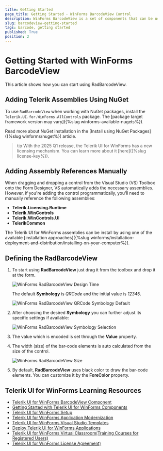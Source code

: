```yaml
---
title: Getting Started
page_title: Getting Started - WinForms BarcodeView Control
description: WinForms BarcodeView is a set of components that can be used to create, show and read barcodes. Learn how to get started with it.   
slug: barcodeview-getting-started
tags: barcode, getting started
published: True
position: 2
---
```


# Getting Started with WinForms BarcodeView

This article shows how you can start using RadBarcodeView.

## Adding Telerik Assemblies Using NuGet

To use `RadBarcodeView` when working with NuGet packages, install the `Telerik.UI.for.WinForms.AllControls` package. The [package target framework version may vary]({%slug winforms-available-nugets%}).

Read more about NuGet installation in the [Install using NuGet Packages]({%slug winforms/nuget%}) article.

>tip With the 2025 Q1 release, the Telerik UI for WinForms has a new licensing mechanism. You can learn more about it [here]({%slug license-key%}).

## Adding Assembly References Manually

When dragging and dropping a control from the Visual Studio (VS) Toolbox onto the Form Designer, VS automatically adds the necessary assemblies. However, if you're adding the control programmatically, you'll need to manually reference the following assemblies:

* __Telerik.Licensing.Runtime__
* __Telerik.WinControls__
* __Telerik.WinControls.UI__
* __TelerikCommon__

The Telerik UI for WinForms assemblies can be install by using one of the available [installation approaches]({%slug winforms/installation-deployment-and-distribution/installing-on-your-computer%}). 

## Defining the RadBarcodeView

1. To start using **RadBarcodeView** just drag it from the toolbox and drop it at the form.

	![WinForms RadBarcodeView Design Time](images/barcode-getting-started001.png)

	The default **Symbology** is *QRCode* and the initial value is *12345*.

	![WinForms RadBarcodeView QRCode Symbology Default](images/barcode-getting-started002.png)

1. After choosing the desired **Symbology** you can further adjust its specific settings if available:

	![WinForms RadBarcodeView Symbology Selection](images/barcode-getting-started003.png)

1. The value which is encoded is set through the **Value** property.

1. The width (size) of the bar-code elements is auto calculated from the size of the control.

	![WinForms RadBarcodeView Size](images/barcode-getting-started004.gif)

1. By default, **RadBarcodeView** uses black color to draw the bar-code elements. You can customize it by the **ForeColor** property.
 
        

## Telerik UI for WinForms Learning Resources
* [Telerik UI for WinForms BarcodeView Component](https://www.telerik.com/products/winforms/barcode.aspx)
* [Getting Started with Telerik UI for WinForms Components](https://docs.telerik.com/devtools/winforms/getting-started/first-steps)
* [Telerik UI for WinForms Setup](https://docs.telerik.com/devtools/winforms/installation-and-upgrades/installing-on-your-computer)
* [Telerik UI for WinForms Application Modernization](https://docs.telerik.com/devtools/winforms/winforms-converter/overview)
* [Telerik UI for WinForms Visual Studio Templates](https://docs.telerik.com/devtools/winforms/visual-studio-integration/visual-studio-templates)
* [Deploy Telerik UI for WinForms Applications](https://docs.telerik.com/devtools/winforms/deployment-and-distribution/application-deployment)
* [Telerik UI for WinForms Virtual Classroom(Training Courses for Registered Users)](https://learn.telerik.com/learn/course/external/view/elearning/17/telerik-ui-for-winforms)
* [Telerik UI for WinForms License Agreement)](https://www.telerik.com/purchase/license-agreement/winforms-dlw-s)

